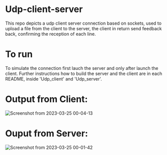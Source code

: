 # Udp-client-server
This repo depicts a udp client server connection based on sockets, used to upload a file from the client to the server, the client in 
return send feedback back, confirming the reception of each line.

# To run
To simulate the connection first lauch the server and only after launch the client. Further instructions how to build 
the server and the client are in each README, inside 'Udp_client' and 'Udp_server'.

# Output from Client:
![Screenshot from 2023-03-25 00-04-13](https://user-images.githubusercontent.com/31144077/227664370-054f87cc-8600-4c2e-ad19-7747bc2a850f.png)

# Ouput from Server:
![Screenshot from 2023-03-25 00-01-42](https://user-images.githubusercontent.com/31144077/227664154-f7805732-1c8a-4fcb-9628-adee8836eb40.png)

